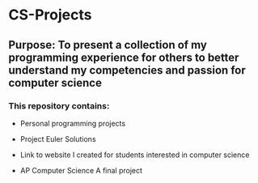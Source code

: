 # CS-Projects

## Purpose: To present a collection of my programming experience for others to better understand my competencies and passion for computer science

### This repository contains: 
   * Personal programming projects
   
   * Project Euler Solutions
   
   * Link to website I created for students interested in computer science
   
   * AP Computer Science A final project
    
